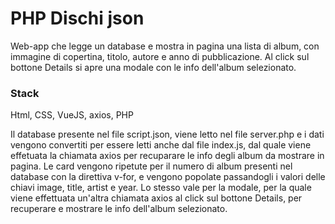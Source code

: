 # PHP Dischi json

Web-app che legge un database e mostra in pagina una lista di album, con immagine di copertina, titolo, autore e anno di pubblicazione.
Al click sul bottone Details si apre una modale con le info dell'album selezionato.

### Stack
Html, CSS, VueJS, axios, PHP

Il database presente nel file script.json, viene letto nel file server.php e i dati vengono convertiti per essere letti anche dal file index.js, dal quale viene effetuata la chiamata axios per recuparare le info degli album da mostrare in pagina.
Le card vengono ripetute per il numero di album presenti nel database con la direttiva v-for, e vengono popolate passandogli i valori delle chiavi image, title, artist e year.
Lo stesso vale per la modale, per la quale viene effettuata un'altra chiamata axios al click sul bottone Details, per recuperare e mostrare le info dell'album selezionato.    